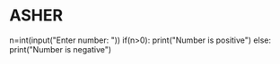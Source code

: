 # ASHER
n=int(input("Enter number: "))
if(n>0):
    print("Number is positive")
else:
    print("Number is negative")
